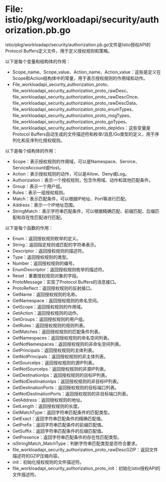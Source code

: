 # File: istio/pkg/workloadapi/security/authorization.pb.go

istio/pkg/workloadapi/security/authorization.pb.go文件是Istio授权API的Protocol Buffers定义文件，用于定义授权规则和策略。

以下是每个变量和结构体的作用：
- Scope_name、Scope_value、Action_name、Action_value：这些是定义在Scope和Action结构体中的常量，用于表示授权规则的作用域和动作。
- File_workloadapi_security_authorization_proto、file_workloadapi_security_authorization_proto_rawDesc、file_workloadapi_security_authorization_proto_rawDescOnce、file_workloadapi_security_authorization_proto_rawDescData、file_workloadapi_security_authorization_proto_enumTypes、file_workloadapi_security_authorization_proto_msgTypes、file_workloadapi_security_authorization_proto_goTypes、file_workloadapi_security_authorization_proto_depIdxs：这些变量是Protocol Buffers自动生成的文件描述符和枚举/消息/Go类型的定义，用于序列化和反序列化授权规则。

以下是每个结构体的作用：
- Scope：表示授权规则的作用域，可以是Namespace、Service、ServiceAccount或Host。
- Action：表示授权规则的动作，可以是Allow、Deny或Log。
- Authorization：表示一个授权规则，包含作用域、动作和其他匹配条件。
- Group：表示一个用户组。
- Rules：表示一组授权规则。
- Match：表示匹配条件，可以根据IP地址、Port等进行匹配。
- Address：表示一个IP地址范围。
- StringMatch：表示字符串匹配条件，可以根据精确匹配、前缀匹配、后缀匹配和存在性匹配进行匹配。

以下是每个函数的作用：
- Enum：返回授权规则枚举的定义。
- String：返回指定规则或匹配的字符串表示。
- Descriptor：返回授权规则的描述符。
- Type：返回授权规则的类型。
- Number：返回授权规则的编号。
- EnumDescriptor：返回授权规则枚举的描述符。
- Reset：重置授权规则对象的字段。
- ProtoMessage：实现了Protocol Buffers的消息接口。
- ProtoReflect：返回授权规则的反射接口。
- GetName：返回授权规则的名称。
- GetNamespace：返回授权规则的命名空间。
- GetScope：返回授权规则的作用域。
- GetAction：返回授权规则的动作。
- GetGroups：返回授权规则的用户组。
- GetRules：返回授权规则的规则列表。
- GetMatches：返回授权规则的匹配条件列表。
- GetNamespaces：返回授权规则的命名空间列表。
- GetNotNamespaces：返回授权规则的非命名空间列表。
- GetPrincipals：返回授权规则的主体列表。
- GetNotPrincipals：返回授权规则的非主体列表。
- GetSourceIps：返回授权规则的源IP列表。
- GetNotSourceIps：返回授权规则的非源IP列表。
- GetDestinationIps：返回授权规则的目标IP列表。
- GetNotDestinationIps：返回授权规则的非目标IP列表。
- GetDestinationPorts：返回授权规则的目标端口列表。
- GetNotDestinationPorts：返回授权规则的非目标端口列表。
- GetAddress：返回授权规则的地址。
- GetLength：返回授权规则的长度。
- GetMatchType：返回字符串匹配条件的匹配类型。
- GetExact：返回字符串匹配条件的精确匹配值。
- GetPrefix：返回字符串匹配条件的前缀匹配值。
- GetSuffix：返回字符串匹配条件的后缀匹配值。
- GetPresence：返回字符串匹配条件的存在性匹配类型。
- isStringMatch_MatchType：判断字符串匹配类型是否符合要求。
- file_workloadapi_security_authorization_proto_rawDescGZIP：返回文件描述符的GZIP压缩内容。
- init：初始化授权规则的文件描述符。
- file_workloadapi_security_authorization_proto_init：初始化Istio授权API的文件描述符。

